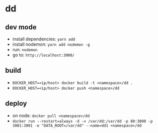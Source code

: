 # dd

## dev mode

* install dependencies: `yarn add`
* install nodemon: `yarn add nodemon -g`
* run: `nodemon`
* go to: `http://localhost:3000/`

## build

* `DOCKER_HOST=<ip/host> docker build -t <namespace>/dd .`
* `DOCKER_HOST=<ip/host> docker push <namespace>/dd`

## deploy

* on node: `docker pull <namespace>/dd`
* `docker run --restart=always -d -v /var/dd:/var/dd -p 80:3000 -p 3001:3001 -e "DATA_ROOT=/var/dd" --name=dd1 <namespace>/dd`
